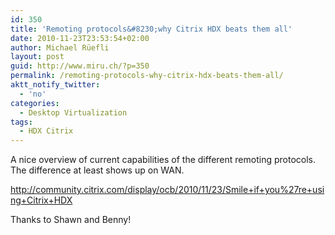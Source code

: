```yaml
---
id: 350
title: 'Remoting protocols&#8230;why Citrix HDX beats them all'
date: 2010-11-23T23:53:54+02:00
author: Michael Rüefli
layout: post
guid: http://www.miru.ch/?p=350
permalink: /remoting-protocols-why-citrix-hdx-beats-them-all/
aktt_notify_twitter:
  - 'no'
categories:
  - Desktop Virtualization
tags:
  - HDX Citrix
---
```

A nice overview of current capabilities of the different remoting protocols. The difference at least shows up on WAN.

<a href="http://community.citrix.com/display/ocb/2010/11/23/Smile+if+you%27re+using+Citrix+HDX" target="_blank">http://community.citrix.com/display/ocb/2010/11/23/Smile+if+you%27re+using+Citrix+HDX</a>

Thanks to Shawn and Benny!
